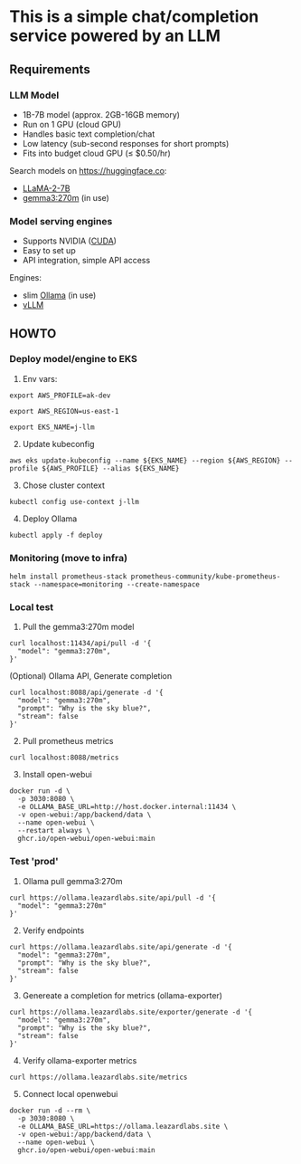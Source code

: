# This is a simple chat/completion service powered by an LLM

## Requirements

### LLM Model

- 1B-7B model (approx. 2GB-16GB memory)
- Run on 1 GPU (cloud GPU)
- Handles basic text completion/chat
- Low latency (sub-second responses for short prompts)
- Fits into budget cloud GPU (≤ $0.50/hr)

Search models on https://huggingface.co:

- [LLaMA-2-7B](https://huggingface.co/meta-llama/Llama-2-7b-chat-hf)
- [gemma3:270m](https://huggingface.co/google/gemma-3-270m) (in use)

### Model serving engines

- Supports NVIDIA ([CUDA](https://developer.nvidia.com/cuda-toolkit))
- Easy to set up
- API integration, simple API access

Engines:

- slim [Ollama](https://github.com/alpine-docker/ollama) (in use)
- [vLLM](https://docs.vllm.ai/en/latest/)

## HOWTO

### Deploy model/engine to EKS

1. Env vars:

```
export AWS_PROFILE=ak-dev
```

```
export AWS_REGION=us-east-1
```

```
export EKS_NAME=j-llm
```

2. Update kubeconfig

```
aws eks update-kubeconfig --name ${EKS_NAME} --region ${AWS_REGION} --profile ${AWS_PROFILE} --alias ${EKS_NAME}
```

3. Chose cluster context

```
kubectl config use-context j-llm
```

4. Deploy Ollama

```
kubectl apply -f deploy
```

### Monitoring (move to infra)

```
helm install prometheus-stack prometheus-community/kube-prometheus-stack --namespace=monitoring --create-namespace
```

### Local test

1. Pull the gemma3:270m model

```
curl localhost:11434/api/pull -d '{
  "model": "gemma3:270m",
}'
```

(Optional) Ollama API, Generate completion

```
curl localhost:8088/api/generate -d '{
  "model": "gemma3:270m",
  "prompt": "Why is the sky blue?",
  "stream": false
}'
```

2. Pull prometheus metrics

```
curl localhost:8088/metrics
```

3. Install open-webui

```
docker run -d \
  -p 3030:8080 \
  -e OLLAMA_BASE_URL=http://host.docker.internal:11434 \
  -v open-webui:/app/backend/data \
  --name open-webui \
  --restart always \
  ghcr.io/open-webui/open-webui:main
```

### Test 'prod'

1. Ollama pull gemma3:270m

```
curl https://ollama.leazardlabs.site/api/pull -d '{
  "model": "gemma3:270m"
}'
```

2. Verify endpoints

```
curl https://ollama.leazardlabs.site/api/generate -d '{
  "model": "gemma3:270m",
  "prompt": "Why is the sky blue?",
  "stream": false
}'
```

3. Genereate a completion for metrics (ollama-exporter)

```
curl https://ollama.leazardlabs.site/exporter/generate -d '{
  "model": "gemma3:270m",
  "prompt": "Why is the sky blue?",
  "stream": false
}'
```

4. Verify ollama-exporter metrics

```
curl https://ollama.leazardlabs.site/metrics
```

5. Connect local openwebui

```
docker run -d --rm \
  -p 3030:8080 \
  -e OLLAMA_BASE_URL=https://ollama.leazardlabs.site \
  -v open-webui:/app/backend/data \
  --name open-webui \
  ghcr.io/open-webui/open-webui:main
```
